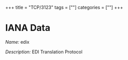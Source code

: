 +++
title = "TCP/3123"
tags = [""]
categories = [""]
+++

# IANA Data

_Name:_ edix

_Description:_ EDI Translation Protocol


